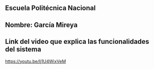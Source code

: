 Escuela Politécnica Nacional 
-
Nombre: García Mireya
-
Link del video que explica las funcionalidades del sistema
-
https://youtu.be/Ij1U4WixVeM 
